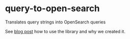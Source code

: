 # query-to-open-search
Translates query strings into OpenSearch queries

See [blog post](https://medium.com/collaborne-engineering/introducing-query-to-opensearch-library-fe1333d63a1b) how to use the library and why we created it.
